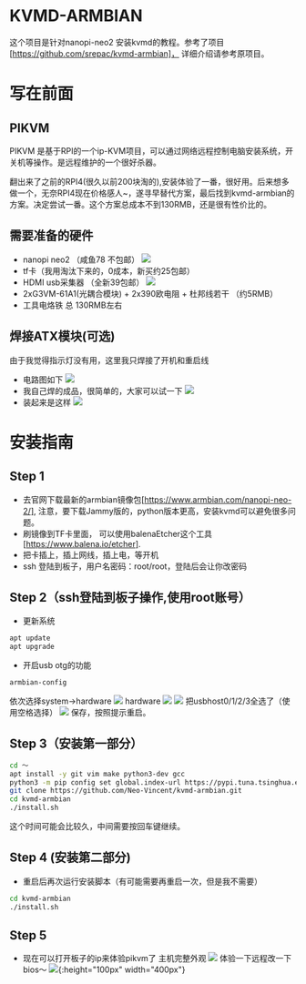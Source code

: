 # KVMD-ARMBIAN
这个项目是针对nanopi-neo2 安装kvmd的教程。参考了项目[https://github.com/srepac/kvmd-armbian]， 详细介绍请参考原项目。

# 写在前面
## PIKVM
PIKVM 是基于RPI的一个ip-KVM项目，可以通过网络远程控制电脑安装系统，开关机等操作。是远程维护的一个很好杀器。

翻出来了之前的RPI4(很久以前200块淘的),安装体验了一番，很好用。后来想多做一个，无奈RPI4现在价格感人~，遂寻早替代方案，最后找到kvmd-armbian的方案。决定尝试一番。这个方案总成本不到130RMB，还是很有性价比的。

## 需要准备的硬件
* nanopi neo2 （咸鱼78 不包邮）
![](/images/neo2.jpeg)
* tf卡（我用淘汰下来的，0成本，新买约25包邮）
* HDMI usb采集器 （全新39包邮）
![](/images/usbdoge.jpeg)
* 2xG3VM-61A1(光耦合模块) + 2x390欧电阻 + 杜邦线若干 （约5RMB）
* 工具电烙铁
总 130RMB左右

## 焊接ATX模块(可选)
由于我觉得指示灯没有用，这里我只焊接了开机和重启线
- 电路图如下
![](/images/v2.png)
- 我自己焊的成品，很简单的，大家可以试一下
![](/images/atx.jpeg)
- 装起来是这样
![](/images/assem.jpeg)

# 安装指南
## Step 1
- 去官网下载最新的armbian镜像包[https://www.armbian.com/nanopi-neo-2/], 注意，要下载Jammy版的，python版本更高，安装kvmd可以避免很多问题。
- 刷镜像到TF卡里面， 可以使用balenaEtcher这个工具[https://www.balena.io/etcher].
- 把卡插上，插上网线，插上电，等开机
- ssh 登陆到板子，用户名密码：root/root，登陆后会让你改密码

## Step 2（ssh登陆到板子操作,使用root账号）
- 更新系统
```bash
apt update
apt upgrade
```
- 开启usb otg的功能
```bash
armbian-config
```
依次选择system->hardware
![](images/armbianconf0.png)
hardware
![](images/armbianconf1.png)
![](images/armbianconf2.png)
把usbhost0/1/2/3全选了（使用空格选择）
![](images/armbianconf3.png)
保存，按照提示重启。

## Step 3（安装第一部分）
```bash
cd ～
apt install -y git vim make python3-dev gcc
python3 -m pip config set global.index-url https://pypi.tuna.tsinghua.edu.cn/simple
git clone https://github.com/Neo-Vincent/kvmd-armbian.git
cd kvmd-armbian
./install.sh
```
这个时间可能会比较久，中间需要按回车键继续。

## Step 4 (安装第二部分)
- 重启后再次运行安装脚本（有可能需要再重启一次，但是我不需要）
```bash
cd kvmd-armbian
./install.sh
```

## Step 5
- 现在可以打开板子的ip来体验pikvm了
主机完整外观
![](/images/demo2.jpeg)
体验一下远程改一下bios～
![](/images/demo.png){:height="100px" width="400px"}